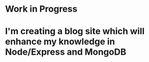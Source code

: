 # Work in Progress

# I'm creating a  blog site which will enhance my knowledge in Node/Express and MongoDB